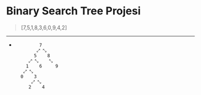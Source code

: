 # Binary Search Tree Projesi
> [7,5,1,8,3,6,0,9,4,2]
- - -
-              7
              ⤢ ⤡
             5    8
           ⤢ ⤡    ⤡
          1    6     9
         ⤢ ⤡
        0    3
            ⤢ ⤡
           2    4